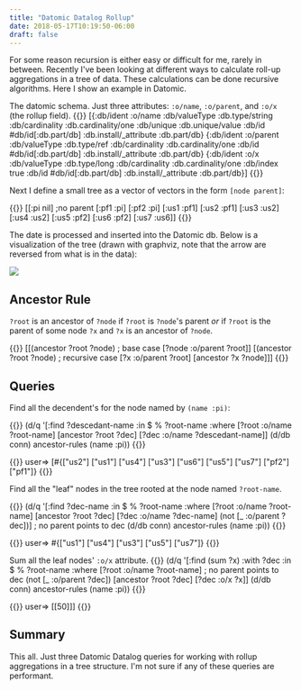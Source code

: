 ```yaml
---
title: "Datomic Datalog Rollup"
date: 2018-05-17T10:19:50-06:00
draft: false 
---
```


For some reason recursion is either easy or difficult for me, rarely in between. 
Recently I've been looking at different ways to calculate roll-up aggregations
in a tree of data. These calculations can be done recursive algorithms. Here I 
show an example in Datomic.


The datomic schema. Just three attributes: `:o/name`, `:o/parent`, and `:o/x` 
(the rollup field).
{{<highlight clojure >}}
[{:db/ident :o/name
  :db/valueType :db.type/string
  :db/cardinality :db.cardinality/one
  :db/unique :db.unique/value
  :db/id #db/id[:db.part/db]
  :db.install/_attribute :db.part/db}
 {:db/ident :o/parent
  :db/valueType :db.type/ref
  :db/cardinality :db.cardinality/one
  :db/id #db/id[:db.part/db]
  :db.install/_attribute :db.part/db}
 {:db/ident :o/x
  :db/valueType :db.type/long
  :db/cardinality :db.cardinality/one
  :db/index true
  :db/id #db/id[:db.part/db]
  :db.install/_attribute :db.part/db}]
{{</highlight>}}



Next I define a small tree as a vector of vectors in the form `[node parent]`:

{{<highlight clojure >}}
[[:pi nil] ;no parent
 [:pf1 :pi]
 [:pf2 :pi]
 [:us1 :pf1]
 [:us2 :pf1]
 [:us3 :us2]
 [:us4 :us2]
 [:us5 :pf2]
 [:us6 :pf2]
 [:us7 :us6]]
{{</highlight>}}


The date is processed and inserted into the Datomic db. Below is a visualization 
of the tree (drawn with graphviz, note that the arrow are reversed from what 
is in the data):

<div style="width: 100%">
  <img style="display: block; margin: 0 auto;" src="../tree.png" />
</div>


## Ancestor Rule 
`?root` is an ancestor of `?node` if `?root` is `?node`'s parent *or* if `?root`
is the parent of some node `?x` and `?x` is an ancestor of `?node`. 

{{<highlight clojure >}}
[[(ancestor ?root ?node) ; base case
  [?node :o/parent ?root]] 
 [(ancestor ?root ?node) ; recursive case
  [?x :o/parent ?root]
  [ancestor ?x ?node]]]
{{</highlight>}}

## Queries

Find all the decendent's for the node named by `(name :pi)`:

{{<highlight clojure >}}
(d/q '[:find ?descedant-name 
       :in $ % ?root-name
       :where 
       [?root :o/name ?root-name]
       [ancestor ?root ?dec]
       [?dec :o/name ?descedant-name]]
     (d/db conn)
     ancestor-rules
     (name :pi))
{{</highlight>}}

{{<highlight clojure >}}
user=> [#{["us2"] ["us1"] ["us4"] ["us3"] ["us6"] ["us5"] ["us7"] ["pf2"] ["pf1"]} 
{{</highlight>}}



Find all the "leaf" nodes in the tree rooted at the node named `?root-name`.

{{<highlight clojure >}}
(d/q '[:find ?dec-name 
       :in $ % ?root-name
       :where 
       [?root :o/name ?root-name]
       [ancestor ?root ?dec]
       [?dec :o/name ?dec-name]
       (not [_ :o/parent ?dec])] ; no parent points to dec
     (d/db conn)
     ancestor-rules
     (name :pi))
{{</highlight>}}

{{<highlight clojure >}}
user=> #{["us1"] ["us4"] ["us3"] ["us5"] ["us7"]}
{{</highlight>}}


Sum all the leaf nodes' `:o/x` attribute.
{{<highlight clojure >}}
(d/q '[:find (sum ?x) 
       :with ?dec
       :in $ % ?root-name
       :where 
       [?root :o/name ?root-name]
       ; no parent points to dec
       (not [_ :o/parent ?dec])
       [ancestor ?root ?dec]
       [?dec :o/x ?x]]
     (d/db conn)
     ancestor-rules
     (name :pi))
{{</highlight>}}

{{<highlight clojure >}}
user=> [[50]]]
{{</highlight>}}

## Summary
This all. Just three Datomic Datalog queries for working with rollup aggregations
in a tree structure.  I'm not sure if any of these queries are performant.


